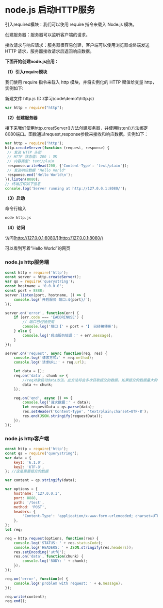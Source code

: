 # node.js 启动HTTP服务

引入required模块：我们可以使用 require 指令来载入 Node.js 模块。

创建服务器：服务器可以监听客户端的请求。

接收请求与响应请求：服务器很容易创建，客户端可以使用浏览器或终端发送 HTTP 请求，服务器接收请求后返回响应数据。

**下面开始创建node.js应用：**

**（1）引入require模块**

我们使用 require 指令来载入 http 模块，并将实例化的 HTTP 赋值给变量 http，实例如下:

新建文件 http.js (D:\学习\code\demo1\http.js)

```js
var http = require("http");
```

**（2）创建服务器**

接下来我们使用http.creatServer()方法创建服务器，并使用listen()方法绑定8080端口。函数通过request,response参数来接收和响应数据。实例如下：

```js
var http = require('http');
http.createServer(function (request, response) {
 // 发送 HTTP 头部 
 // HTTP 状态值: 200 : OK
 // 内容类型: text/plain
 response.writeHead(200, {'Content-Type': 'text/plain'});
 // 发送响应数据 "Hello World"
 response.end('Hello World\n');
}).listen(8080);
// 终端打印如下信息
console.log('Server running at http://127.0.0.1:8080/');
```

**（3）启动**

命令行输入

```sh
node http.js
```

**（4）访问**

访问[http://127.0.0.1:8080/](http://127.0.0.1:8080/)

可以看到写着”Hello World”的网页



### node.js http服务端

```javascript
const http = require('http');
const server = http.createServer();
var qs = require('querystring');
const hostname = '0.0.0.0';
const port = 8888;
server.listen(port, hostname, () => {
    console.log(`开启服务 端口:${port}/`);
});

server.on('error', function(err) {
    if (err.code === 'EADDRINUSE') {
        // 端口已经被使用
        console.log('端口【' + port + '】 已经被使用');
    } else {
        console.log('启动服务错误：' + err.message);
    }
});

server.on('request', async function(req, res) {
    console.log('请求方式:' + req.method);
    console.log('请求URL:' + req.url);

    let data = [];
    req.on('data', chunk => {
        //req对象启动data方法，此方法将会多次获取提交的数据，如果提交的数据量大的话。
        data += chunk;
    });

    req.on('end', async () => {
        console.log('请求数据：' + data);
        let requestData = qs.parse(data);
        res.setHeader('Content-Type', 'text/plain;charset=UTF-8');
        res.end(JSON.stringify(requestData));
    });
});
```

### node.js http客户端

```javascript
const http = require('http');
const qs = require('querystring');
var data = {
    key1: '6.1.0',
    key2: 'UTF-8',
}; //这是需要提交的数据

var content = qs.stringify(data);

var options = {
    hostname: '127.0.0.1',
    port: 8888,
    path: '/test',
    method: 'POST',
    headers: {
        'Content-Type': 'application/x-www-form-urlencoded; charset=UTF-8',
    },
};
let req;

req = http.request(options, function(res) {
    console.log('STATUS: ' + res.statusCode);
    console.log('HEADERS: ' + JSON.stringify(res.headers));
    res.setEncoding('utf8');
    res.on('data', function(chunk) {
        console.log('BODY: ' + chunk);
    });
});

req.on('error', function(e) {
    console.log('problem with request: ' + e.message);
});

req.write(content);
req.end();
```

